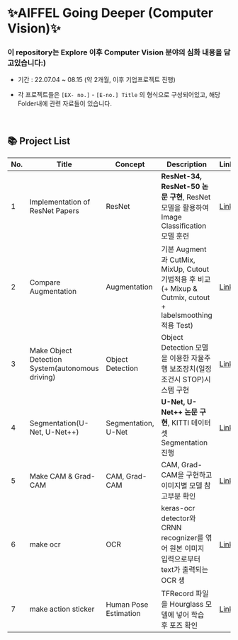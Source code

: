 # ✨AIFFEL Going Deeper (Computer Vision)✨   


### 이 repository는 Explore 이후 Computer Vision 분야의 심화 내용을 담고있습니다:)  



- 기간 : 22.07.04 ~ 08.15 (약 2개월, 이후 기업프로젝트 진행)

- 각 프로젝트들은 `[EX- no.]` - `[E-no.] Title` 의 형식으로 구성되어있고, 해당 Folder내에 관련 자료들이 있습니다. 
    
</br>

##  📚 **Project List**  

| **No.**  | **Title** | **Concept** | **Description** | **Link** |
| ------ | ------ | ------ |----------- |----------- |
| 1 | Implementation of ResNet Papers | ResNet | **ResNet-34, ResNet-50 논문 구현**, ResNet 모델을 활용하여 Image Classification 모델 훈련 | [Link](https://github.com/Chabbbbbo/GoingDeeper/blob/main/%5BProject_1%5DResNet/%5BG-1%5D%20Implementation%20of%20%20ResNet%20Papers.ipynb) |
| 2 | Compare Augmentation | Augmentation | 기본 Augment과 CutMix, MixUp, Cutout 기법적용 후 비교 </br> (+ Mixup & Cutmix, cutout + labelsmoothing 적용 Test) | [Link](https://github.com/Chabbbbbo/GoingDeeper/blob/main/%5BProject_2%5DAugmentation/%5BG-2%5DCompare%20Augmentation%20.ipynb) |
| 3 | Make Object Detection System(autonomous driving) | Object Detection | Object Detection 모델을 이용한 자율주행 보조장치(일정조건시 STOP)시스템 구현 | [Link](https://github.com/Chabbbbbo/GoingDeeper/blob/main/%5BProject_3%5DObject%20Detection/%5BG-6%5D%20Make%20Object%20Detection%20System(autonomous%20driving).ipynb) |
| 4 | Segmentation(U-Net, U-Net++) | Segmentation, U-Net | **U-Net, U-Net++ 논문 구현**, KITTI 데이터셋 Segmentation 진행 | [Link](https://github.com/Chabbbbbo/GoingDeeper/blob/main/%5BProject_4%5D%20Segmentation/%5BG-4%5D%20Segmentation(U-Net%2C%20U-Net%2B%2B).ipynb) |
| 5 | Make CAM & Grad-CAM | CAM, Grad-CAM | CAM, Grad-CAM을 구현하고 이미지별 모델 참고부분 확인 | [Link](https://github.com/Chabbbbbo/GoingDeeper/blob/main/%5BProject_5%5D%20CAM/%5BG-10%5D%20Make%20CAM%20%26%20Grad-CAM%20.ipynb) |
| 6 | make ocr | OCR | keras-ocr detector와 CRNN recognizer를 엮어 원본 이미지 입력으로부터 text가 출력되는 OCR 생| [Link](https://github.com/Chabbbbbo/GoingDeeper/blob/main/%5BProject_6%5D%20OCR/%5BG-12%5D%20make%20ocr.ipynb) |
| 7 | make action sticker | Human Pose Estimation | TFRecord 파일을 Hourglass 모델에 넣어 학습 후 포즈 확인 | [Link](https://github.com/Chabbbbbo/GoingDeeper/blob/main/%5BProject_7%5DHuman%20Pose%20Estimation/%5BG-14%5D%20make%20action%20sticker.ipynb) |
